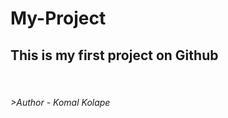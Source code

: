 # My-Project
<h2><b>This is my first project on Github<b></h2>
<br>
<h6>>Author - Komal Kolape</h6>
